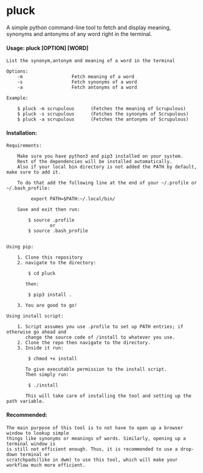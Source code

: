 # pluck
A simple python command-line tool to fetch and display meaning, synonyms and antonyms of any word right in the terminal.

#### Usage: pluck [OPTION] [WORD] 

    List the synonym,antonym and meaning of a word in the terminal
    
    Options:
        -m                  Fetch meaning of a word
        -s                  Fetch synonyms of a word
        -a                  Fetch antonyms of a word
    
    Example:
        
        $ pluck -m scrupulous      (Fetches the meaning of Scrupulous)
        $ pluck -s scrupulous      (Fetches the synonyms of Scrupulous)
        $ pluck -a scrupulous      (Fetches the antonyms of Scrupulous)

#### Installation:

    Requirements:
        
        Make sure you have python3 and pip3 installed on your system.
        Rest of the dependencies will be installed automatically.
        Also if your local bin directory is not added the PATH by default, make sure to add it.
        
        To do that add the following line at the end of your ~/.profile or ~/.bash_profile:
        
             export PATH=$PATH:~/.local/bin/
            
        Save and exit then run:
            
            $ source .profile
                    or
            $ source .bash_profile
             

    Using pip:
        
        1. Clone this repository
        2. navigate to the directory:
            
            $ cd pluck

           then:

            $ pip3 install .

        3. You are good to go!
      
    Using install script:
        
        1. Script assumes you use .profile to set up PATH entries; if otherwise go ahead and
           change the source code of /install to whatever you use. 
        2. Clone the repo then navigate to the directory.
        3. Inside it run:
            
            $ chmod +x install

           To give executable permission to the install script.
           Then simply run:
            
            $ ./install
           
           This will take care of installing the tool and setting up the path variable.

#### Recommended:
    
    The main purpose of this tool is to not have to open up a browser window to lookup simple 
    things like synonyms or meanings of words. Similarly, opening up a terminal window is
    is still not efficient enough. Thus, it is recommended to use a drop-down terminal or 
    scratchpads(like in dwm) to use this tool, which will make your workflow much more efficient.

